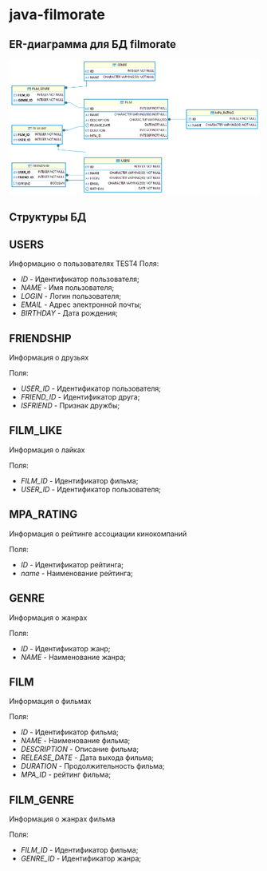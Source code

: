 # java-filmorate

## ER-диаграмма для БД filmorate

![filmorate.png](filmorate.png)

## Структуры БД

## **USERS**
Информацию о пользователях
TEST4
Поля:
* *ID* - Идентификатор пользователя;
* *NAME* - Имя пользователя;
* *LOGIN* - Логин пользователя;
* *EMAIL* - Адрес электронной почты;
* *BIRTHDAY* - Дата рождения;

## **FRIENDSHIP**
Информация о друзьях

Поля:
* *USER_ID* - Идентификатор пользователя;
* *FRIEND_ID* - Идентификатор друга;
* *ISFRIEND* - Признак дружбы;

## **FILM_LIKE**
Информация о лайках

Поля:
* *FILM_ID* - Идентификатор фильма;
* *USER_ID* - Идентификатор пользователя;

## **MPA_RATING**
Информация о рейтинге ассоциации кинокомпаний

Поля:
* *ID* - Идентификатор рейтинга;
* *name* - Наименование рейтинга;

## **GENRE**
Информация о жанрах

Поля:
* *ID* - Идентификатор жанр;
* *NAME* - Наименование жанра;

## **FILM**
Информация о фильмах

Поля:
* *ID* - Идентификатор фильма;
* *NAME* - Наименование фильма;
* *DESCRIPTION* - Описание фильма;
* *RELEASE_DATE* - Дата выхода фильма;
* *DURATION* - Продолжительность фильма;
* *MPA_ID* - рейтинг фильма;

## **FILM_GENRE**
Информация о жанрах фильма

Поля:
* *FILM_ID* - Идентификатор фильма;
* *GENRE_ID* - Идентификатор жанра;
